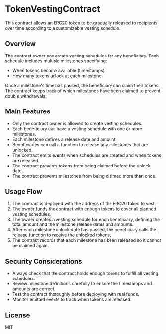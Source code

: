# TokenVestingContract

This contract allows an ERC20 token to be gradually released to recipients over time according to a customizable vesting schedule.

## Overview

The contract owner can create vesting schedules for any beneficiary. Each schedule includes multiple milestones specifying:

- When tokens become available (timestamps)
- How many tokens unlock at each milestone

Once a milestone's time has passed, the beneficiary can claim their tokens. The contract keeps track of which milestones have been claimed to prevent double withdrawals.

## Main Features

- Only the contract owner is allowed to create vesting schedules.
- Each beneficiary can have a vesting schedule with one or more milestones.
- Each milestone defines a release date and amount.
- Beneficiaries can call a function to release any milestones that are unlocked.
- The contract emits events when schedules are created and when tokens are released.
- The contract prevents tokens from being claimed before the unlock date.
- The contract prevents milestones from being claimed more than once.

## Usage Flow

1. The contract is deployed with the address of the ERC20 token to vest.
2. The owner funds the contract with enough tokens to cover all planned vesting schedules.
3. The owner creates a vesting schedule for each beneficiary, defining the total amount and the milestone release dates and amounts.
4. After each milestone unlock date has passed, the beneficiary calls the release function to receive the unlocked tokens.
5. The contract records that each milestone has been released so it cannot be claimed again.

## Security Considerations

- Always check that the contract holds enough tokens to fulfill all vesting schedules.
- Review milestone definitions carefully to ensure the timestamps and amounts are correct.
- Test the contract thoroughly before deploying with real funds.
- Monitor emitted events to track when tokens are released.

## License

MIT
